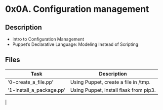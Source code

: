 # 0x0A. Configuration management

## Description
- Intro to Configuration Management
- Puppet’s Declarative Language: Modeling Instead of Scripting

## Files

| Task | Description |
| ---- | ----------- |
| '0-create_a_file.pp' | Using Puppet, create a file in /tmp. |
| '1-install_a_package.pp' | Using Puppet, install flask from pip3. |
|
